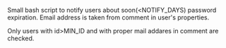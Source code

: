 Small bash script to notify users about soon(<NOTIFY_DAYS) password expiration. Email address is taken from comment in user's properties.

Only users with id>MIN_ID and with proper mail addares in comment are checked.
